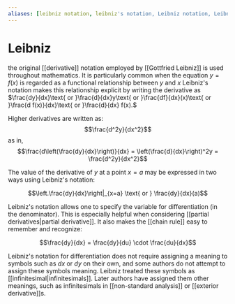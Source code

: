```yaml
---
aliases: [leibniz notation, leibniz's notation, Leibniz notation, Leibniz's notation]
---
```

# Leibniz
the original [[derivative]] notation employed by [[Gottfried Leibniz]] is used throughout mathematics. It is particularly common when the equation $y = f(x)$ is regarded as a functional relationship between $y$ and $x$ Leibniz's notation makes this relationship explicit by writing the derivative as $\frac{dy}{dx}\text{ or }\frac{d}{dx}y\text{ or }\frac{df}{dx}(x)\text{ or }\frac{d f(x)}{dx}\text{ or }\frac{d}{dx} f(x).$

Higher derivatives are written as:
$$\frac{d^2y}{dx^2}$$
as in,
$$\frac{d\left(\frac{dy}{dx}\right)}{dx} = \left(\frac{d}{dx}\right)^2y = \frac{d^2y}{dx^2}$$

The value of the derivative of $y$ at a point $x=a$ may be expressed in two ways using Leibniz's notation:

$$\left.\frac{dy}{dx}\right|_{x=a} \text{ or } \frac{dy}{dx}(a)$$

Leibniz's notation allows one to specify the variable for differentiation (in the denominator). This is especially helpful when considering [[partial derivatives|partial derivative]].  It also makes the [[chain rule]] easy to remember and recognize:

$$\frac{dy}{dx} = \frac{dy}{du} \cdot \frac{du}{dx}$$

Leibniz's notation for differentiation does not require assigning a meaning to symbols such as $dx$ or $dy$ on their own, and some authors do not attempt to assign these symbols meaning.  Leibniz treated these symbols as [[infinitesimal|infinitesimals]].  Later authors have assigned them other meanings, such as infinitesimals in [[non-standard analysis]] or [[exterior derivative]]s.




